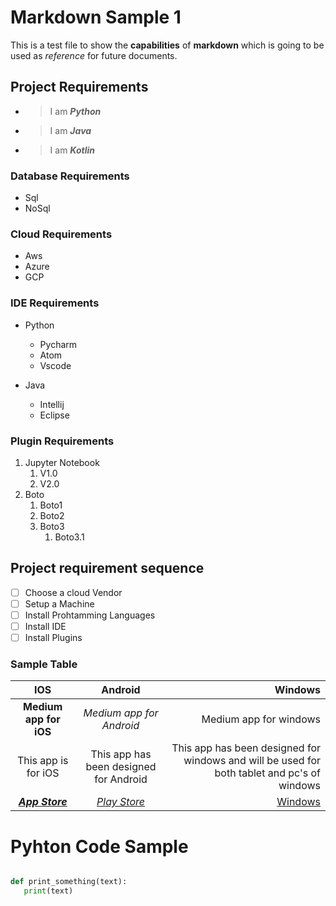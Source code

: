 # Markdown Sample 1

This is a test file to show the **capabilities** of __markdown__ which is going to be used as _reference_ for future documents.



## Project Requirements

- > I am **_Python_**
- > I am **_Java_**
- > I am __*Kotlin*__

###  Database Requirements
- Sql
- NoSql

### Cloud Requirements
* Aws
* Azure
* GCP

### IDE Requirements
+ Python
   - Pycharm
   - Atom
   - Vscode
   
+ Java
   - Intellij
   - Eclipse
  

### Plugin Requirements
1. Jupyter Notebook
   1. V1.0
   2. V2.0
2. Boto
   1. Boto1
   2. Boto2
   3. Boto3
      1. Boto3.1

## Project requirement sequence

* [ ] Choose a cloud Vendor
* [ ] Setup a Machine
* [ ] Install Prohtamming Languages
* [ ] Install IDE
* [ ] Install Plugins

### Sample Table

IOS | Android | Windows
:---:|:---:|---:
**Medium app for iOS** | *Medium app for Android* | Medium app for windows
This app is for iOS | This app has been designed for Android | This app has been designed for windows and will be used for both tablet and pc's of windows
[**_App Store_**](https://apps.apple.com/us/app/medium/id828256236) | [*Play Store*](https://play.google.com/store/apps/details?id=com.medium.reader&hl=en_IN) | [Windows](https://www.microsoft.com/en-in/p/fast-access-mediumcom/9mz8gwk17041?activetab=pivot:overviewtab)





# **Pyhton Code Sample**

``` python

def print_something(text):
   print(text)

```
